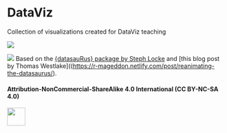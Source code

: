 # DataViz

Collection of visualizations created for DataViz teaching

![](https://github.com/Z3tt/DataViz/blob/master/ChartsRaw/charts_raw_panel.png)

![](https://github.com/Z3tt/DataViz/blob/master/Datasaurus/datasauRus.gif)
Based on the [{datasauRus} package by Steph Locke](https://github.com/lockedata/datasauRus/issues) and [this blog post by Thomas Westlake]((https://r-mageddon.netlify.com/post/reanimating-the-datasaurus/).

#### Attribution-NonCommercial-ShareAlike 4.0 International (CC BY-NC-SA 4.0)
<div style="width:300px; height:200px">
<img src=https://camo.githubusercontent.com/00f7814990f36f84c5ea74cba887385d8a2f36be/68747470733a2f2f646f63732e636c6f7564706f7373652e636f6d2f696d616765732f63632d62792d6e632d73612e706e67 alt="" height="42">
</div>

